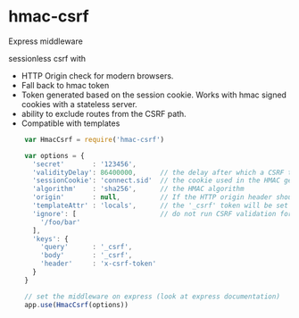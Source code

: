 
hmac-csrf
=========

Express middleware

sessionless csrf with
- HTTP Origin check for modern browsers.
- Fall back to hmac token
- Token generated based on the session cookie. Works with hmac signed
cookies with a stateless server.
- ability to exclude routes from the CSRF path.
- Compatible with templates


```js
    var HmacCsrf = require('hmac-csrf')

    var options = {
      'secret'       : '123456',
      'validityDelay': 86400000,      // the delay after which a CSRF token expires, in ms
      'sessionCookie': 'connect.sid'  // the cookie used in the HMAC generation
      'algorithm'    : 'sha256',      // the HMAC algorithm
      'origin'       : null,          // If the HTTP origin header should be used for CSRF protection, put it here
      'templateAttr' : 'locals',      // the '_csrf' token will be set on res[templateAttr]
      'ignore': [                     // do not run CSRF validation for these paths
        '/foo/bar'
      ],
      'keys': {
        'query'      : '_csrf',
        'body'       : '_csrf',
        'header'     : 'x-csrf-token'
      }
    }

    // set the middleware on express (look at express documentation)
    app.use(HmacCsrf(options))
```
